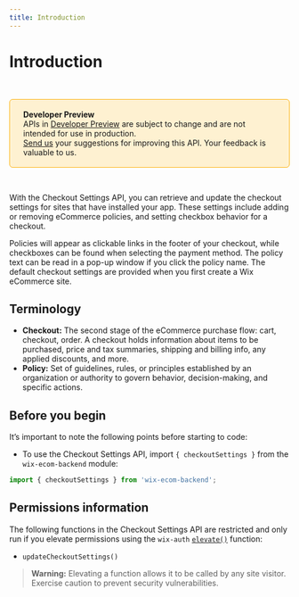 ```yaml
---
title: Introduction
---
```

# Introduction

&nbsp;

<div style="background-color: #FEF1D1; padding: 18px 24px; border-radius: 6px; border: 1px solid #FDB10C; box-sizing: border-box; display: inline-block">
    <b>Developer Preview</b>
    <br/>
    <span>APIs in <a href="https://www.wix.com/velo/reference/api-overview/developer-preview">Developer Preview</a> are subject to change and are not intended for use in production.<br/><a href="mailto:velo-preview-feedback@wix.com">Send us</a> your suggestions for improving this API. Your feedback is valuable to us.</span>
</div>

&nbsp;  

With the Checkout Settings API, you can retrieve and update the checkout settings for sites that have installed your app. These settings include adding or removing eCommerce policies, and setting checkbox behavior for a checkout.    

Policies will appear as clickable links in the footer of your checkout, while checkboxes can be found when selecting the payment method. The policy text can be read in a pop-up window if you click the policy name. The default checkout settings are provided when you first create a Wix eCommerce site.  

## Terminology

- **Checkout:** The second stage of the eCommerce purchase flow: cart, checkout, order. A checkout holds information about items to be purchased, price and tax summaries, shipping and billing info, any applied discounts, and more. 
- **Policy:** Set of guidelines, rules, or principles established by an organization or authority to govern behavior, decision-making, and specific actions.


## Before you begin

It’s important to note the following points before starting to code:  

- To use the Checkout Settings API, import `{ checkoutSettings }` from the `wix-ecom-backend` module:

```javascript
import { checkoutSettings } from 'wix-ecom-backend';
```

## Permissions information

The following functions in the Checkout Settings API are restricted and only run if you elevate permissions using the `wix-auth` [`elevate()`](https://www.wix.com/velo/reference/wix-auth/elevate) function:

- `updateCheckoutSettings()`

<blockquote class='warning'>
<p>
<strong>Warning:</strong>
Elevating a function allows it to be called by any site visitor.
Exercise caution to prevent security vulnerabilities.
</p>
</blockquote>
